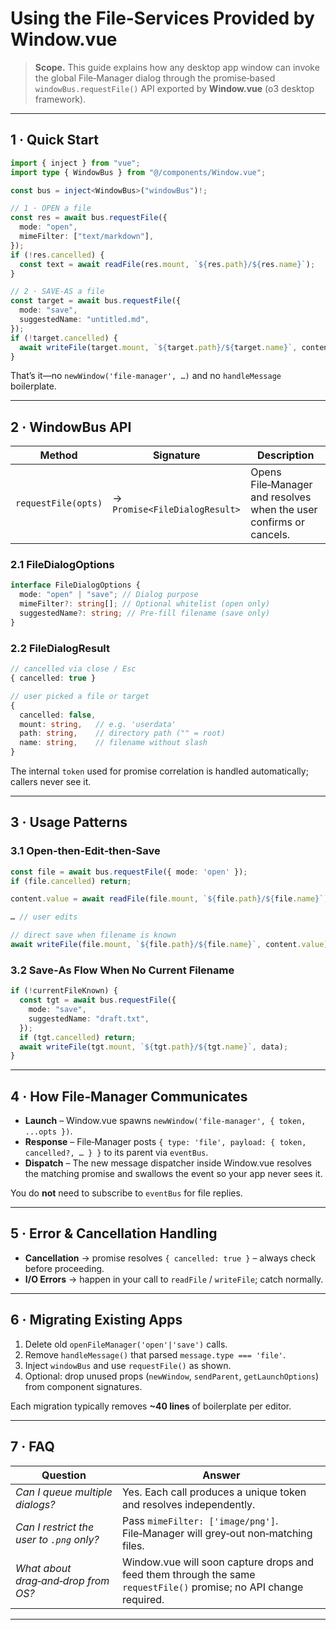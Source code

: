 # Using the File‑Services Provided by **Window.vue**

> **Scope.** This guide explains how any desktop app window can invoke the global File‑Manager dialog through the promise‑based `windowBus.requestFile()` API exported by **Window.vue** (o3 desktop framework).

---

## 1 · Quick Start

```ts
import { inject } from "vue";
import type { WindowBus } from "@/components/Window.vue";

const bus = inject<WindowBus>("windowBus")!;

// 1 · OPEN a file
const res = await bus.requestFile({
  mode: "open",
  mimeFilter: ["text/markdown"],
});
if (!res.cancelled) {
  const text = await readFile(res.mount, `${res.path}/${res.name}`);
}

// 2 · SAVE‑AS a file
const target = await bus.requestFile({
  mode: "save",
  suggestedName: "untitled.md",
});
if (!target.cancelled) {
  await writeFile(target.mount, `${target.path}/${target.name}`, content);
}
```

That’s it—no `newWindow('file-manager', …)` and no `handleMessage` boilerplate.

---

## 2 · WindowBus API

| Method              | Signature                     | Description                                                        |
| ------------------- | ----------------------------- | ------------------------------------------------------------------ |
| `requestFile(opts)` | → `Promise<FileDialogResult>` | Opens File‑Manager and resolves when the user confirms or cancels. |

### 2.1 FileDialogOptions

```ts
interface FileDialogOptions {
  mode: "open" | "save"; // Dialog purpose
  mimeFilter?: string[]; // Optional whitelist (open only)
  suggestedName?: string; // Pre‑fill filename (save only)
}
```

### 2.2 FileDialogResult

```ts
// cancelled via close / Esc
{ cancelled: true }

// user picked a file or target
{
  cancelled: false,
  mount: string,   // e.g. 'userdata'
  path: string,    // directory path ("" = root)
  name: string,    // filename without slash
}
```

The internal `token` used for promise correlation is handled automatically; callers never see it.

---

## 3 · Usage Patterns

### 3.1 Open‑then‑Edit‑then‑Save

```ts
const file = await bus.requestFile({ mode: 'open' });
if (file.cancelled) return;

content.value = await readFile(file.mount, `${file.path}/${file.name}`);

… // user edits

// direct save when filename is known
await writeFile(file.mount, `${file.path}/${file.name}`, content.value);
```

### 3.2 Save‑As Flow When No Current Filename

```ts
if (!currentFileKnown) {
  const tgt = await bus.requestFile({
    mode: "save",
    suggestedName: "draft.txt",
  });
  if (tgt.cancelled) return;
  await writeFile(tgt.mount, `${tgt.path}/${tgt.name}`, data);
}
```

---

## 4 · How File‑Manager Communicates

- **Launch** – Window.vue spawns `newWindow('file-manager', { token, ...opts })`.
- **Response** – File‑Manager posts `{ type: 'file', payload: { token, cancelled?, … } }` to its parent via `eventBus`.
- **Dispatch** – The new message dispatcher inside Window.vue resolves the matching promise and swallows the event so your app never sees it.

You do **not** need to subscribe to `eventBus` for file replies.

---

## 5 · Error & Cancellation Handling

- **Cancellation** → promise resolves `{ cancelled: true }` – always check before proceeding.
- **I/O Errors** → happen in your call to `readFile` / `writeFile`; catch normally.

---

## 6 · Migrating Existing Apps

1. Delete old `openFileManager('open'|'save')` calls.
2. Remove `handleMessage()` that parsed `message.type === 'file'`.
3. Inject `windowBus` and use `requestFile()` as shown.
4. Optional: drop unused props (`newWindow`, `sendParent`, `getLaunchOptions`) from component signatures.

Each migration typically removes **~40 lines** of boilerplate per editor.

---

## 7 · FAQ

| Question                                  | Answer                                                                                                             |
| ----------------------------------------- | ------------------------------------------------------------------------------------------------------------------ |
| _Can I queue multiple dialogs?_           | Yes. Each call produces a unique token and resolves independently.                                                 |
| _Can I restrict the user to `.png` only?_ | Pass `mimeFilter: ['image/png']`. File‑Manager will grey‑out non‑matching files.                                   |
| _What about drag‑and‑drop from OS?_       | Window.vue will soon capture drops and feed them through the same `requestFile()` promise; no API change required. |

---
